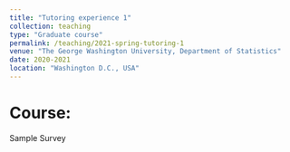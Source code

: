 ```yaml
---
title: "Tutoring experience 1"
collection: teaching
type: "Graduate course"
permalink: /teaching/2021-spring-tutoring-1
venue: "The George Washington University, Department of Statistics"
date: 2020-2021
location: "Washington D.C., USA"
---
```


Course:
======
Sample Survey
